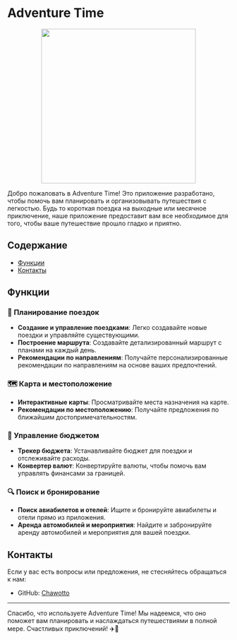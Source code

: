 # Adventure Time

<p align="center">
  <img width="350" height="350" src="https://i.postimg.cc/hvvMnM5V/photo-2025-02-15-20-15-00.jpg">
</p>

Добро пожаловать в Adventure Time! Это приложение разработано, чтобы помочь вам планировать и организовывать путешествия с легкостью. Будь то короткая поездка на выходные или месячное приключение, наше приложение предоставит вам все необходимое для того, чтобы ваше путешествие прошло гладко и приятно.

## Содержание

- [Функции](#функции)
- [Контакты](#контакты)

## Функции

### 🌟 Планирование поездок
- **Создание и управление поездками**: Легко создавайте новые поездки и управляйте существующими.
- **Построение маршрута**: Создавайте детализированный маршрут с планами на каждый день.
- **Рекомендации по направлениям**: Получайте персонализированные рекомендации по направлениям на основе ваших предпочтений.

### 🗺️ Карта и местоположение
- **Интерактивные карты**: Просматривайте места назначения на карте.
- **Рекомендации по местоположению**: Получайте предложения по ближайшим достопримечательностям.

### 💼 Управление бюджетом
- **Трекер бюджета**: Устанавливайте бюджет для поездки и отслеживайте расходы.
- **Конвертер валют**: Конвертируйте валюты, чтобы помочь вам управлять финансами за границей.

### 🔍 Поиск и бронирование
- **Поиск авиабилетов и отелей**: Ищите и бронируйте авиабилеты и отели прямо из приложения.
- **Аренда автомобилей и мероприятия**: Найдите и забронируйте аренду автомобилей и мероприятия для вашей поездки.

## Контакты

Если у вас есть вопросы или предложения, не стесняйтесь обращаться к нам:

- GitHub: [Chawotto](https://github.com/Chawotto)

---

Спасибо, что используете Adventure Time! Мы надеемся, что оно поможет вам планировать и наслаждаться путешествиями в полной мере. Счастливых приключений! ✈️🌴
